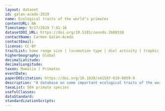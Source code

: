```yaml
---
layout: dataset
id: galan-acedo-2019
name: Ecological traits of the world’s primates
contentURL: NA
Timestamp: 9/17/2019 7:41:16
datasetDOI_URL: https://doi.org/10.5281/zenodo.2600338
contactName: Carmen Galan-Acedo
contactEmail:  
license: CC-BY
traitList: home range size | locomotion type | diel activity | trophic guild | body mass | habitat type | current conservation status | population trend | geographic realm
higherGeography: Global
decimalLatitude: 
decimalLongitude: 
taxon: Mamalia | Primates
eventDate: 
paperDOIcitation: https://doi.org/10.1038/s41597-019-0059-9
description: "A database on some important ecological traits of the world’s primates (504 species), including home range size, locomotion type, diel activity, trophic guild, body mass, habitat type, current conservation status, population trend, and geographic realm. We compiled this information through a careful review of 1,216 studies published between 1941 and 2018"
taxaList: 504 primate species
usefulClasses:  
dataStandard:
standardizationScripts: 
---
```

